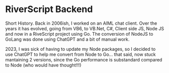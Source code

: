 # RiverScript Backend

Short History. 
Back in 2006ish, I worked on an AIML chat client. Over the years it has evolved, 
going from VB6, to VB.Net, C#, Client side JS, Node JS and now in a RiveScript project using Go.
The conversion of NodeJS to GoLang was done using ChatGPT and a bit of manual work.  

2023, I was sick of having to update my Node packages, so I decided to use ChatGPT to help me
convert from Node to Go... that said, now stuck mantaining 2 versions, since the Go performance
is substandard compared to Node (who would have thought!!!)